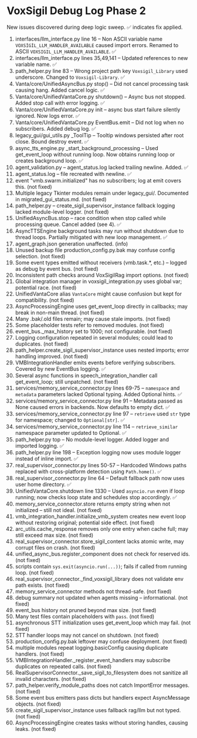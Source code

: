 # VoxSigil Debug Log Phase 2

New issues discovered during deep logic sweep. ✅ indicates fix applied.

1. interfaces/llm_interface.py line 16 – Non ASCII variable name `VOXSİGİL_LLM_HANDLER_AVAILABLE` caused import errors. Renamed to ASCII `VOXSIGIL_LLM_HANDLER_AVAILABLE`. ✅
2. interfaces/llm_interface.py lines 35,49,141 – Updated references to new variable name. ✅
3. path_helper.py line 83 – Wrong project path key `Voxsigil_Library` used underscore. Changed to `Voxsigil-Library`. ✅
4. Vanta/core/UnifiedAsyncBus.py stop() – Did not cancel processing task causing hang. Added cancel logic. ✅
5. Vanta/core/UnifiedVantaCore.py shutdown() – Async bus not stopped. Added stop call with error logging. ✅
6. Vanta/core/UnifiedVantaCore.py init – async bus start failure silently ignored. Now logs error. ✅
7. Vanta/core/UnifiedVantaCore.py EventBus.emit – Did not log when no subscribers. Added debug log. ✅
8. legacy_gui/gui_utils.py _ToolTip – Tooltip windows persisted after root close. Bound destroy event. ✅
9. async_tts_engine.py _start_background_processing – Used get_event_loop without running loop. Now obtains running loop or creates background loop. ✅
10. agent_validation.py – agent_status.log lacked trailing newline. Added. ✅
11. agent_status.log – file recreated with newline. ✅
12. event "vmb.swarm.initialized" has no subscribers; log at emit covers this. (not fixed)
13. Multiple legacy Tkinter modules remain under legacy_gui/. Documented in migrated_gui_status.md. (not fixed)
14. path_helper.py – create_sigil_supervisor_instance fallback logging lacked module-level logger. (not fixed)
15. UnifiedAsyncBus.stop – race condition when stop called while processing queue. Cancel added (see 4). ✅
16. AsyncTTSEngine background tasks may run without shutdown due to thread loops. Partially mitigated with new loop management. ✅
17. agent_graph.json generation unaffected. (info)
18. Unused backup file production_config.py.bak may confuse config selection. (not fixed)
19. Some event types emitted without receivers (vmb.task.*, etc.) – logged as debug by event bus. (not fixed)
20. Inconsistent path checks around VoxSigilRag import options. (not fixed)
21. Global integration manager in voxsigil_integration.py uses global var; potential race. (not fixed)
22. UnifiedVantaCore alias `VantaCore` might cause confusion but kept for compatibility. (not fixed)
23. AsyncProcessingEngine uses get_event_loop directly in callbacks; may break in non-main thread. (not fixed)
24. Many .bak/.old files remain; may cause stale imports. (not fixed)
25. Some placeholder tests refer to removed modules. (not fixed)
26. event_bus._max_history set to 1000; not configurable. (not fixed)
27. Logging configuration repeated in several modules; could lead to duplicates. (not fixed)
28. path_helper.create_sigil_supervisor_instance uses nested imports; error handling improved. (not fixed)
29. VMBIntegrationHandler emits events before verifying subscribers. Covered by new EventBus logging. ✅
30. Several async functions in speech_integration_handler call get_event_loop; still unpatched. (not fixed)
31. services/memory_service_connector.py lines 69-75 – `namespace` and `metadata` parameters lacked Optional typing. Added Optional hints. ✅
32. services/memory_service_connector.py line 91 – Metadata passed as None caused errors in backends. Now defaults to empty dict. ✅
33. services/memory_service_connector.py line 97 – `retrieve` used `str` type for namespace; changed to `Optional[str]`. ✅
34. services/memory_service_connector.py line 114 – `retrieve_similar` namespace parameter updated to Optional. ✅
35. path_helper.py top – No module-level logger. Added logger and imported logging. ✅
36. path_helper.py line 198 – Exception logging now uses module logger instead of inline import. ✅
37. real_supervisor_connector.py lines 50-57 – Hardcoded Windows paths replaced with cross-platform detection using `Path.home()`. ✅
38. real_supervisor_connector.py line 64 – Default fallback path now uses user home directory. ✅
39. UnifiedVantaCore.shutdown line 1330 – Used `asyncio.run` even if loop running; now checks loop state and schedules stop accordingly. ✅
40. memory_service_connector.store returns empty string when not initialized – still not ideal. (not fixed)
41. vmb_integration_handler.initialize_vmb_system creates new event loop without restoring original; potential side effect. (not fixed)
42. arc_utils.cache_response removes only one entry when cache full; may still exceed max size. (not fixed)
43. real_supervisor_connector.store_sigil_content lacks atomic write, may corrupt files on crash. (not fixed)
44. unified_async_bus.register_component does not check for reserved ids. (not fixed)
45. scripts contain `sys.exit(asyncio.run(...))`; fails if called from running loop. (not fixed)
46. real_supervisor_connector._find_voxsigil_library does not validate env path exists. (not fixed)
47. memory_service_connector methods not thread-safe. (not fixed)
48. debug summary not updated when agents missing – informational. (not fixed)
49. event_bus history not pruned beyond max size. (not fixed)
50. Many test files contain placeholders with `pass`. (not fixed)
51. asynchronous STT initialization uses get_event_loop which may fail. (not fixed)
52. STT handler loops may not cancel on shutdown. (not fixed)
53. production_config.py.bak leftover may confuse deployment. (not fixed)
54. multiple modules repeat logging.basicConfig causing duplicate handlers. (not fixed)
55. VMBIntegrationHandler._register_event_handlers may subscribe duplicates on repeated calls. (not fixed)
56. RealSupervisorConnector._save_sigil_to_filesystem does not sanitize all invalid characters. (not fixed)
57. path_helper.verify_module_paths does not catch ImportError messages. (not fixed)
58. Some event bus emitters pass dicts but handlers expect AsyncMessage objects. (not fixed)
59. create_sigil_supervisor_instance uses fallback rag/llm but not typed. (not fixed)
60. AsyncProcessingEngine creates tasks without storing handles, causing leaks. (not fixed)
